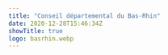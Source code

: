 ```yaml
---
title: "Conseil départemental du Bas-Rhin"
date: 2020-12-28T15:46:34Z
showTitle: true
logo: basrhin.webp
---
```

